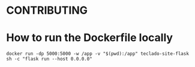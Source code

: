 # CONTRIBUTING

# How to run the Dockerfile locally


```
docker run -dp 5000:5000 -w /app -v "$(pwd):/app" teclado-site-flask sh -c "flask run --host 0.0.0.0"
```